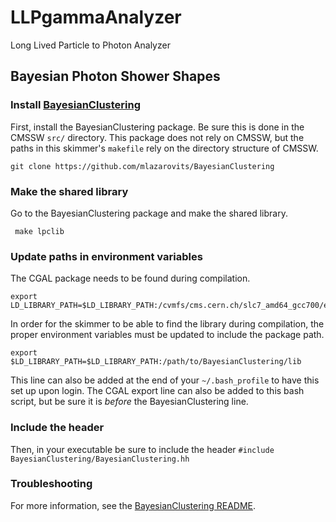 # LLPgammaAnalyzer
Long Lived Particle to Photon Analyzer

## Bayesian Photon Shower Shapes
### Install [BayesianClustering](https://github.com/mlazarovits/BayesianClustering)
First, install the BayesianClustering package. Be sure this is done in the CMSSW `src/` directory. This package does not rely on CMSSW, but the paths in this skimmer's `makefile` rely on the directory structure of CMSSW.
```
git clone https://github.com/mlazarovits/BayesianClustering
```
### Make the shared library
Go to the BayesianClustering package and make the shared library.
```
 make lpclib
```
### Update paths in environment variables
The CGAL package needs to be found during compilation.
```
export LD_LIBRARY_PATH=$LD_LIBRARY_PATH:/cvmfs/cms.cern.ch/slc7_amd64_gcc700/external/cgal/4.2/lib
```
In order for the skimmer to be able to find the library during compilation, the proper environment variables must be updated to include the package path.
```
export $LD_LIBRARY_PATH=$LD_LIBRARY_PATH:/path/to/BayesianClustering/lib
```
This line can also be added at the end of your `~/.bash_profile` to have this set up upon login. The CGAL export line can also be added to this bash script, but be sure it is *before* the BayesianClustering line.

### Include the header
Then, in your executable be sure to include the header `#include BayesianClustering/BayesianClustering.hh`

### Troubleshooting
For more information, see the [BayesianClustering README](https://github.com/mlazarovits/BayesianClustering/blob/main/README.md).
